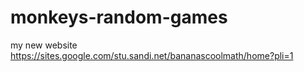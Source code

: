 # monkeys-random-games
my new website   https://sites.google.com/stu.sandi.net/bananascoolmath/home?pli=1 

